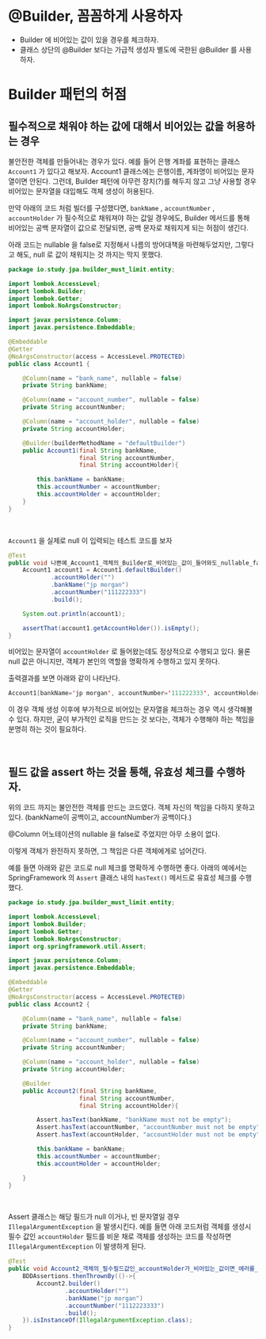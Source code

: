 # @Builder, 꼼꼼하게 사용하자

- Builder 에 비어있는 값이 있을 경우를  체크하자.
- 클래스 상단의 @Builder 보다는 가급적 생성자 별도에 국한된 @Builder 를 사용하자.



# Builder 패턴의 허점

## 필수적으로 채워야 하는 값에 대해서 비어있는 값을 허용하는 경우

불안전한 객체를 만들어내는 경우가 있다. 예를 들어 은행 계좌를 표현하는 클래스  `Account1` 가 있다고 해보자. Account1 클래스에는 은행이름, 계좌명이 비어있는 문자열이면 안된다. 그런데, Builder 패턴에 아무런 장치(?)를 해두지 않고 그냥 사용할 경우 비어있는 문자열을 대입해도 객체 생성이 허용된다.

만약 아래의 코드 처럼 빌더를 구성했다면, `bankName` , `accountNumber` , `accountHolder` 가 필수적으로 채워져야 하는 값일 경우에도, Builder 메서드를 통해 비어있는 공백 문자열이 값으로 전달되면, 공백 문자로 채워지게 되는 허점이 생긴다.

아래 코드는 nullable 을 false로 지정해서 나름의 방어대책을 마련해두었지만, 그렇다고 해도, null 로 값이 채워지는 것 까지는 막지 못했다.

```java
package io.study.jpa.builder_must_limit.entity;

import lombok.AccessLevel;
import lombok.Builder;
import lombok.Getter;
import lombok.NoArgsConstructor;

import javax.persistence.Column;
import javax.persistence.Embeddable;

@Embeddable
@Getter
@NoArgsConstructor(access = AccessLevel.PROTECTED)
public class Account1 {

    @Column(name = "bank_name", nullable = false)
    private String bankName;

    @Column(name = "account_number", nullable = false)
    private String accountNumber;

    @Column(name = "account_holder", nullable = false)
    private String accountHolder;

    @Builder(builderMethodName = "defaultBuilder")
    public Account1(final String bankName,
                    final String accountNumber,
                    final String accountHolder){

        this.bankName = bankName;
        this.accountNumber = accountNumber;
        this.accountHolder = accountHolder;
    }
}
```

<br>



`Account1` 을 실제로 null 이 입력되는 테스트 코드를 보자

```java
@Test
public void 나쁜예_Account1_객체의_Builder로_비어있는_값이_들어와도_nullable_false_가_성립되지_않는다(){
    Account1 account1 = Account1.defaultBuilder()
            .accountHolder("")
            .bankName("jp morgan")
            .accountNumber("111222333")
            .build();

    System.out.println(account1);

    assertThat(account1.getAccountHolder()).isEmpty();
}
```

비어있는 문자열이 `accountHolder` 로 들어왔는데도 정상적으로 수행되고 있다. 물론 null 값은 아니지만, 객체가 본인의 역할을 명확하게 수행하고 있지 못하다.<br>



출력결과를 보면 아래와 같이 나타난다.

```java
Account1[bankName='jp morgan', accountNumber='111222333', accountHolder='']
```

이 경우 객체 생성 이후에 부가적으로 비어있는 문자열을 체크하는 경우 역시 생각해볼 수 있다. 하지만, 굳이 부가적인 로직을 만드는 것 보다는, 객체가 수행해야 하는 책임을 분명히 하는 것이 필요하다.<br>

<br>



## 필드 값을 assert 하는 것을 통해, 유효성 체크를 수행하자.

위의 코드 까지는 불안전한 객체를 만드는 코드였다. 객체 자신의 책임을 다하지 못하고 있다. (bankName이 공백이고, accountNumber가 공백이다.)

@Column 어노테이션의 nullable 을 false로 주었지만 아무 소용이 없다.

이렇게 객체가 완전하지 못하면, 그 책임은 다른 객체에게로 넘어간다.

예를 들면 아래와 같은 코드로 null 체크를 명확하게 수행하면 좋다. 아래의 예에서는 SpringFramework 의 `Assert` 클래스 내의 `hasText()` 메서드로 유효성 체크를 수행했다.

```java
package io.study.jpa.builder_must_limit.entity;

import lombok.AccessLevel;
import lombok.Builder;
import lombok.Getter;
import lombok.NoArgsConstructor;
import org.springframework.util.Assert;

import javax.persistence.Column;
import javax.persistence.Embeddable;

@Embeddable
@Getter
@NoArgsConstructor(access = AccessLevel.PROTECTED)
public class Account2 {

    @Column(name = "bank_name", nullable = false)
    private String bankName;

    @Column(name = "account_number", nullable = false)
    private String accountNumber;

    @Column(name = "account_holder", nullable = false)
    private String accountHolder;

    @Builder
    public Account2(final String bankName,
                    final String accountNumber,
                    final String accountHolder){

        Assert.hasText(bankName, "bankName must not be empty");
        Assert.hasText(accountNumber, "accountNumber must not be empty");
        Assert.hasText(accountHolder, "accountHolder must not be empty");

        this.bankName = bankName;
        this.accountNumber = accountNumber;
        this.accountHolder = accountHolder;

    }
}
```

<br>

Assert 클래스는 해당 필드가 null 이거나, 빈 문자열일 경우 `IllegalArgumentException` 을 발생시킨다. 예를 들면 아래 코드처럼 객체를 생성시 필수 값인 `accountHolder` 필드를 비운 채로 객체를 생성하는 코드를 작성하면 `IllegalArgumentException` 이 발생하게 된다.

```java
@Test
public void Account2_객체의_필수필드값인_accountHolder가_비어있는_값이면_에러를_내야한다(){
    BDDAssertions.thenThrownBy(()->{
        Account2.builder()
                .accountHolder("")
                .bankName("jp morgan")
                .accountNumber("1112223333")
                .build();
    }).isInstanceOf(IllegalArgumentException.class);
}
```
